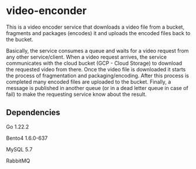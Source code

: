 # video-enconder
This is a video encoder service that downloads a video file from a bucket, fragments and packages (encodes) it and uploads the encoded files back to the bucket.

Basically, the service consumes a queue and waits for a video request from any other service/client. When a video request arrives, the service communicates with the cloud bucket (GCP - Cloud Storage) to download the requested video from there. 
Once the video file is downloaded it starts the process of fragmentation and packaging/encoding. After this process is completed many encoded files are uploaded to the bucket.
Finally, a message is published in another queue (or in a dead letter queue in case of fail) to make the requesting service know about the result.

## Dependencies
Go 1.22.2

Bento4 1.6.0-637

MySQL 5.7

RabbitMQ
